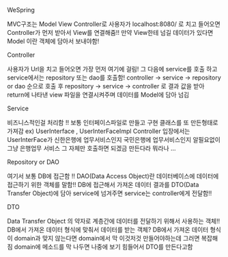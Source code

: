 WeSpring

MVC구조는 Model View Controller로 사용자가 localhost:8080/ 로 치고 들어오면 Controller가 먼저 받아서 View를 연결해줌!! 
만약 View한테 넘길 데이터가 있다면 Model 이란 객체에 담아서 보내야함!

Controller

  사용자가 Url을 치고 들어오면 가장 먼저 여기에 걸림!
  그 다음에 service를 호출 하고 service에서는 repository 또는 dao를 호출함!
  controller -> service -> repository or dao 순으로 호출 후 repository -> service -> controller 로 결과 값을 받아 return에 나타낸 view 파일을 연결시켜주며 데이터를 Model에 담아 넘김
  
  
Service

  비즈니스적인걸 처리함 !!
  보통 인터페이스파일로 만들고 구현 클래스를 또 만든형태로 가져감 ex) UserInterface , UserInterFaceImpl
  Controller 입장에서는 UserInterFace가 신한은행에 업무서비스인지 국민은행에 업무서비스인지 알필요없이 그냥 은행업무 서비스 그 자체만 호출하면 되겠금 만든다라 뭐라나 ...
  
  
Repository or DAO

  여기서 보통 DB에 접근함 !!
  DAO(Data Access Object)란 데이터베이스에 데이터에 접근하기 위한 객체를 말함!!
  DB에 접근해서 가져온 데이터 결과를 DTO(Data Transfer Object)에 담아 service에 넘겨주면 service는 controller에게 전달함!!
  
  
DTO

  Data Transfer Object 의 약자로 계층간에 데이터를 전달하기 위해서 사용하는 객체!!
  DB에서 가져온 데이터 형식에 맞춰서 데이터를 받는 객체?
  DB에서 가져온 데이터 형식이 domain과 맞지 않는다면 domain에서 막 이것저것 만들어야하는데 그러면 복잡해짐
  domain에 메소드를 막 나두면 나중에 보기 힘들어서 DTO를 만든다고함
